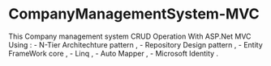 # CompanyManagementSystem-MVC
  This Company management system CRUD Operation With ASP.Net MVC
      Using :
      - N-Tier Architechture pattern ,
      - Repository Design pattern ,
      - Entity FrameWork core ,
      - Linq ,
      - Auto Mapper ,
      - Microsoft Identity .
  
